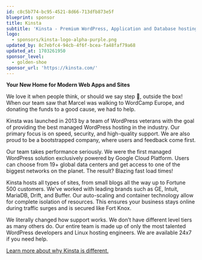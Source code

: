 ```yaml
---
id: c8c5b774-bc95-4521-8d66-713dfb873e5f
blueprint: sponsor
title: Kinsta
subtitle: 'Kinsta - Premium WordPress, Application and Database hosting'
logo:
  - sponsors/kinsta-logo-alpha-purple.png
updated_by: 8c7ebfc4-94cb-4f6f-bcea-fa48faf79a68
updated_at: 1703261950
sponsor_level:
  - golden-shoe
sponsor_url: 'https://kinsta.com/'
---
```

**Your New Home for Modern Web Apps and Sites**

We love it when people think, or should we say step 👟, outside the box! When our team saw that Marcel was walking to WordCamp Europe, and donating the funds to a good cause, we had to help.

Kinsta was launched in 2013 by a team of WordPress veterans with the goal of providing the best managed WordPress hosting in the industry. Our primary focus is on speed, security, and high-quality support. We are also proud to be a bootstrapped company, where users and feedback come first.

Our team takes performance seriously. We were the first managed WordPress solution exclusively powered by Google Cloud Platform. Users can choose from 19+ global data centers and get access to one of the biggest networks on the planet. The result? Blazing fast load times!

Kinsta hosts all types of sites, from small blogs all the way up to Fortune 500 customers. We've worked with leading brands such as GE, Intuit, MariaDB, Drift, and Buffer. Our auto-scaling and container technology allow for complete isolation of resources. This ensures your business stays online during traffic surges and is secured like Fort Knox.

We literally changed how support works. We don’t have different level tiers as many others do. Our entire team is made up of only the most talented WordPress developers and Linux hosting engineers. We are available 24x7 if you need help.

[Learn more about why Kinsta is different.](https://kinsta.com)